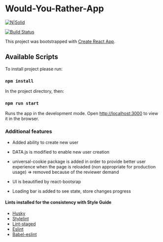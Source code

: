 # Would-You-Rather-App

[![N|Solid](https://encrypted-tbn0.gstatic.com/images?q=tbn:ANd9GcTOiQGcZGNUfzydgW5YOe5sssiulmzMM1TUQ24Yw4AIdbxAgEdv&s)](https://reactjs.org/)

[![Build Status](https://travis-ci.org/joemccann/dillinger.svg?branch=master)](https://travis-ci.org/joemccann/dillinger)

This project was bootstrapped with [Create React App](https://github.com/facebook/create-react-app).

## Available Scripts

To install project please run:

### `npm install`

In the project directory, then:

### `npm run start`

Runs the app in the development mode.
Open [http://localhost:3000](http://localhost:3000) to view it in the browser.

### Additional features

* Added ability to create new user

* DATA.js is modified to enable new user creation

* universal-cookie package is added in order to provide better user experience
when the page is reloaded (non appropriate for production usage) => removed because of the reviewer demand

* UI is beautified by react-bootsrap

* Loading bar is added to see state, store changes progress

#### Lints installed for the consistency with Style Guide

* [Husky](https://github.com/typicode/husky/blob/master/README.md)
* [Stylelint](https://github.com/stylelint/stylelint/blob/master/README.md)
* [Lint-staged](https://github.com/okonet/lint-staged#readme)
* [Eslint](https://github.com/eslint/eslint/blob/master/README.md)
* [Babel-eslint](https://github.com/babel/babel-eslint/blob/master/README.md)

